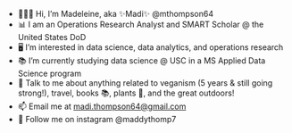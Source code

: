 - 👩🏻‍💻 Hi, I’m Madeleine, aka ✨Madi✨ @mthompson64
- 📊 I am an Operations Research Analyst and SMART Scholar @ the United States DoD
- 🖥 I’m interested in data science, data analytics, and operations research
- 📚 I’m currently studying data science @ USC in a MS Applied Data Science program
- 🌅 Talk to me about anything related to veganism (5 years & still going strong!), travel, books 📚, plants 🌿, and the great outdoors!
- 📫 Email me at madi.thompson64@gmail.com
- 📸 Follow me on instagram @maddythomp7

<!---
mthompson64/mthompson64 is a ✨ special ✨ repository because its `README.md` (this file) appears on your GitHub profile.
You can click the Preview link to take a look at your changes.
--->
